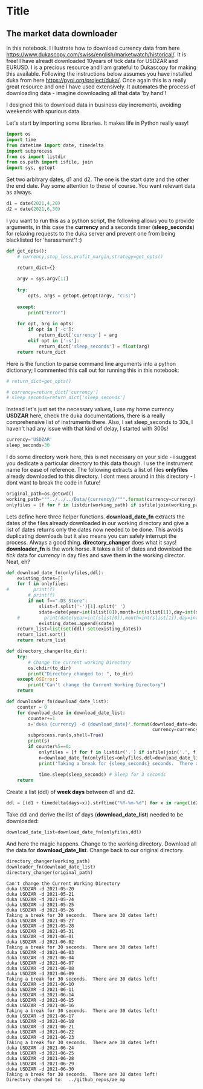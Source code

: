# Title



## The market data downloader

In this notebook.  I illustrate how to download currency data from here https://www.dukascopy.com/swiss/english/marketwatch/historical/.  It is free!
I have alreadt downloaded 10years of tick data for USDZAR and EURUSD.  I is a precious resource and I am grateful to Dukascopy for making this available.  Following the instructions below assumes you have installed duka from here https://pypi.org/project/duka/. Once again this is a really great resource and one I have used extensively.  It automates the process of downloading data - imagine downloading all that data 'by hand'!

I designed this to download data in business day increments, avoiding weekends with spurious data. 

Let's start by importing some libraries.  It makes life in Python really easy!

```python
import os
import time
from datetime import date, timedelta
import subprocess
from os import listdir
from os.path import isfile, join
import sys, getopt
```

Set two arbitrary dates, d1 and d2.  The one is the start date and the other the end date.  Pay some attention to these of course.  You want relevant data as always.

```python
d1 = date(2021,4,20)
d2 = date(2021,6,30)
```

I you want to run this as a python script, the following allows you to provide arguments, in this case the __currency__ and a seconds timer (__sleep_seconds__) 
for relaxing requests to the duka server and prevent one from being blacklisted for 'harassment'! :)

```python
def get_opts():
    # currency,stop_loss,profit_margin,strategy=get_opts()

    return_dict={}
  
    argv = sys.argv[1:]
  
    try:
        opts, args = getopt.getopt(argv, "c:s:")
      
    except:
        print("Error")
  
    for opt, arg in opts:
        if opt in ['-c']:
            return_dict['currency'] = arg
        elif opt in ['-s']:
            return_dict['sleep_seconds'] = float(arg)           
    return return_dict
```

Here is the function to parse command line arguments into a python dictionary; I commented this call out for running this in this notebook:

```python
# return_dict=get_opts()
```

```python
# currency=return_dict['currency']
# sleep_seconds=return_dict['sleep_seconds']
```

Instead let's just set the necessary values, I use my home currency __USDZAR__ here, check the duka documentations, there is a really comprehensive list of instruments there.  Also, I set sleep_seconds to 30s, I haven't had any issue with that kind of delay, I started with 300s!

```python
currency='USDZAR'
sleep_seconds=30
```

I do some directory work here, this is not necessary on your side - i suggest you dedicate a particular directory to this data though.  I use the instrument name for ease of reference. The following extracts a list of files __onlyfiles__ already downloaded to this directory.  I dont mess around in this directory - I dont want to break the code in future!

```python
original_path=os.getcwd()
working_path="""../../../Data/{currency}/""".format(currency=currency)
onlyfiles = [f for f in listdir(working_path) if isfile(join(working_path, f))]
```

Lets define here three helper functions. __download_date_fn__ extracts the dates of the files already downloaded in our working directory and give a list of dates returns only the dates now needed to be done.  This avoids duplicating downloads but it also means you can safely interrupt the process.  Always a good thing. __directory_changer__ does what it says!  __downloader_fn__ is the work horse.  It takes a list of dates and download the _tick_ data for _currency_ in day files and save them in the working director. Neat, eh?

```python
def download_date_fn(onlyfiles,ddl):
    existing_dates=[]
    for f in onlyfiles:
#         print(f)
        # print(f)
        if not f==".DS_Store":
            slist=f.split('-')[1].split('_')
            sdate=date(year=int(slist[0]),month=int(slist[1]),day=int(slist[2])).strftime("%Y-%m-%d")
    #         print(date(year=int(slist[0]),month=int(slist[1]),day=int(slist[2])).strftime("%Y-%m-%d"))
            existing_dates.append(sdate)
    return_list=list(set(ddl)-set(existing_dates))
    return_list.sort()
    return return_list  

def directory_changer(to_dir):
    try:
        # Change the current working Directory    
        os.chdir(to_dir)
        print("Directory changed to: ", to_dir)
    except OSError:
        print("Can't change the Current Working Directory")
    return 

def downloader_fn(download_date_list):
    counter = 0
    for download_date in download_date_list:
        counter+=1
        s='duka {currency} -d {download_date}'.format(download_date=download_date,
                                                      currency=currency)
        subprocess.run(s,shell=True)
        print(s)
        if counter%5==0:
            onlyfiles = [f for f in listdir('.') if isfile(join('.', f))]
            n=download_date_fn(onlyfiles=onlyfiles,ddl=download_date_list)
            print('Taking a break for {sleep_seconds} seconds.  There are {n} dates left!'.format(n=len(n),
                                                                                                  sleep_seconds=sleep_seconds))
            time.sleep(sleep_seconds) # Sleep for 3 seconds
    return
```

Create a list (ddl) of __week days__ between d1 and d2.

```python
ddl = [(d1 + timedelta(days=x)).strftime("%Y-%m-%d") for x in range((d2-d1).days + 1) if (d1 + timedelta(days=x)).isoweekday() not in [6,7] ]
```

Take ddl and derive the list of days (__download_date_list__) needed to be downloaded:

```python
download_date_list=download_date_fn(onlyfiles,ddl)
```

And here the magic happens.  Change to the working directory.  Download all the data for __download_date_list__.  Change back to our original directory.

```python
directory_changer(working_path)
downloader_fn(download_date_list)
directory_changer(original_path)
```

    Can't change the Current Working Directory
    duka USDZAR -d 2021-05-20
    duka USDZAR -d 2021-05-21
    duka USDZAR -d 2021-05-24
    duka USDZAR -d 2021-05-25
    duka USDZAR -d 2021-05-26
    Taking a break for 30 seconds.  There are 30 dates left!
    duka USDZAR -d 2021-05-27
    duka USDZAR -d 2021-05-28
    duka USDZAR -d 2021-05-31
    duka USDZAR -d 2021-06-01
    duka USDZAR -d 2021-06-02
    Taking a break for 30 seconds.  There are 30 dates left!
    duka USDZAR -d 2021-06-03
    duka USDZAR -d 2021-06-04
    duka USDZAR -d 2021-06-07
    duka USDZAR -d 2021-06-08
    duka USDZAR -d 2021-06-09
    Taking a break for 30 seconds.  There are 30 dates left!
    duka USDZAR -d 2021-06-10
    duka USDZAR -d 2021-06-11
    duka USDZAR -d 2021-06-14
    duka USDZAR -d 2021-06-15
    duka USDZAR -d 2021-06-16
    Taking a break for 30 seconds.  There are 30 dates left!
    duka USDZAR -d 2021-06-17
    duka USDZAR -d 2021-06-18
    duka USDZAR -d 2021-06-21
    duka USDZAR -d 2021-06-22
    duka USDZAR -d 2021-06-23
    Taking a break for 30 seconds.  There are 30 dates left!
    duka USDZAR -d 2021-06-24
    duka USDZAR -d 2021-06-25
    duka USDZAR -d 2021-06-28
    duka USDZAR -d 2021-06-29
    duka USDZAR -d 2021-06-30
    Taking a break for 30 seconds.  There are 30 dates left!
    Directory changed to:  ../github_repos/ae_mp

